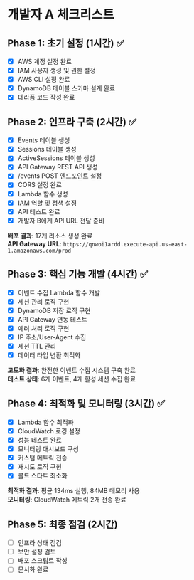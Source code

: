 # 개발자 A 체크리스트

## Phase 1: 초기 설정 (1시간) ✅
- [x] AWS 계정 설정 완료
- [x] IAM 사용자 생성 및 권한 설정
- [x] AWS CLI 설정 완료
- [x] DynamoDB 테이블 스키마 설계 완료
- [x] 테라폼 코드 작성 완료

## Phase 2: 인프라 구축 (2시간) ✅
- [x] Events 테이블 생성
- [x] Sessions 테이블 생성
- [x] ActiveSessions 테이블 생성
- [x] API Gateway REST API 생성
- [x] /events POST 엔드포인트 설정
- [x] CORS 설정 완료
- [x] Lambda 함수 생성
- [x] IAM 역할 및 정책 설정
- [x] API 테스트 완료
- [x] 개발자 B에게 API URL 전달 준비

**배포 결과**: 17개 리소스 생성 완료  
**API Gateway URL**: `https://qnwoi1ardd.execute-api.us-east-1.amazonaws.com/prod`

## Phase 3: 핵심 기능 개발 (4시간) ✅
- [x] 이벤트 수집 Lambda 함수 개발
- [x] 세션 관리 로직 구현
- [x] DynamoDB 저장 로직 구현
- [x] API Gateway 연동 테스트
- [x] 에러 처리 로직 구현
- [x] IP 주소/User-Agent 수집
- [x] 세션 TTL 관리
- [x] 데이터 타입 변환 최적화

**고도화 결과**: 완전한 이벤트 수집 시스템 구축 완료  
**테스트 상태**: 6개 이벤트, 4개 활성 세션 수집 완료

## Phase 4: 최적화 및 모니터링 (3시간) ✅
- [x] Lambda 함수 최적화
- [x] CloudWatch 로깅 설정
- [x] 성능 테스트 완료
- [x] 모니터링 대시보드 구성
- [x] 커스텀 메트릭 전송
- [x] 재시도 로직 구현
- [x] 콜드 스타트 최소화

**최적화 결과**: 평균 134ms 실행, 84MB 메모리 사용  
**모니터링**: CloudWatch 메트릭 2개 전송 완료

## Phase 5: 최종 점검 (2시간)
- [ ] 인프라 상태 점검
- [ ] 보안 설정 검토
- [ ] 배포 스크립트 작성
- [ ] 문서화 완료